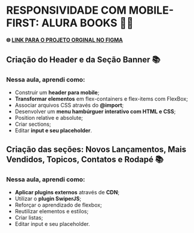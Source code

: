 # RESPONSIVIDADE COM MOBILE-FIRST: ALURA BOOKS :woman_technologist:

#### :globe_with_meridians: [LINK PARA O PROJETO ORGINAL NO FIGMA](https://www.figma.com/file/sSMbIqKaGBd66Y8roxTk2p/AluraBooks?node-id=37%3A94) 

## Criação do Header e da Seção Banner :books:

### Nessa aula, aprendi como:
- Construir um **header para mobile**;
- **Transformar elementos** em flex-containers e flex-items com FlexBox;
- Associar arquivos CSS através do **@import**;
- Desenvolver um **menu hambúrguer interativo com HTML e CSS**;
- Position relative e absolute;
- Criar sections;
- Editar **input e seu placeholder**.

## Criação das seções: Novos Lançamentos, Mais Vendidos, Topicos, Contatos e Rodapé :books:

### Nessa aula, aprendi como:
- **Aplicar plugins externos** através de **CDN**;
- Utilizar o **plugin SwiperJS**;
- Reforçar o aprendizado de flexbox;
- Reutilizar elementos e estilos;
- Criar listas;
- Editar input e seu placeholder.